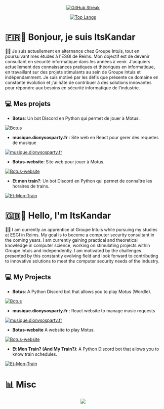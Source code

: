 <div align="center">

  
  [![GitHub Streak](http://github-readme-streak-stats.herokuapp.com?user=ItsKandar&hide_border=true&date_format=j%20M%5B%20Y%5D&background=DD272700&stroke=FAB795&border=0D111700&ring=E95678&fire=E96D38&currStreakNum=CFCFCF&sideNums=979797&currStreakLabel=DCA629&sideLabels=FF87AB&dates=A3A3A3)](https://git.io/streak-stats)
  
  [![Top Langs](https://github-readme-stats.vercel.app/api/top-langs/?username=ItsKandar&layout=donut&theme=dracula&hide_border=true)](https://github.com/ItsKandar)
</div>

# 🇫🇷👋 Bonjour, je suis ItsKandar

👨‍💻 Je suis actuellement en alternance chez Groupe Intuis, tout en poursuivant mes études à l'ESGI de Reims. Mon objectif est de devenir consultant en sécurité informatique dans les années à venir. J'acquiers actuellement des connaissances pratiques et théoriques en informatique, en travaillant sur des projets stimulants au sein de Groupe Intuis et indépendamment. Je suis motivé par les défis que présente ce domaine en constante évolution et j'ai hâte de contribuer à des solutions innovantes pour répondre aux besoins en sécurité informatique de l'industrie.

## 💻 Mes projets

- **Botus**: Un bot Discord en Python qui permet de jouer à Motus.
  
[![Botus](https://github-readme-stats.vercel.app/api/pin/?username=ItsKandar&repo=botus)](https://github.com/itskandar/botus)

- **musique.dionysosparty.fr** : Site web en React pour gerer des requetes de musique
  
[![musique.dionysosparty.fr](https://github-readme-stats.vercel.app/api/pin/?username=ItsKandar&repo=musique.dionysosparty.fr)](https://github.com/itskandar/musique.dionysosparty.fr)

- **Botus-website**: Site web pour jouer à Motus.

[![Botus-website](https://github-readme-stats.vercel.app/api/pin/?username=ItsKandar&repo=botus-website)](https://github.com/itskandar/botus-website)

- **Et mon train?**: Un bot Discord en Python qui permet de connaître les horaires de trains.

[![Et-Mon-Train](https://github-readme-stats.vercel.app/api/pin/?username=ItsKandar&repo=et-mon-train)](https://github.com/itskandar/et-mon-train)

# 🇬🇧👋 Hello, I'm ItsKandar

👨‍💻 I am currently an apprentice at Groupe Intuis while pursuing my studies at ESGI in Reims. My goal is to become a computer security consultant in the coming years. I am currently gaining practical and theoretical knowledge in computer science, working on stimulating projects within Groupe Intuis and independently. I am motivated by the challenges presented by this constantly evolving field and look forward to contributing to innovative solutions to meet the computer security needs of the industry.

## 💻 My Projects

- **Botus**: A Python Discord bot that allows you to play Motus (Wordle).
  
[![Botus](https://github-readme-stats.vercel.app/api/pin/?username=ItsKandar&repo=botus)](https://github.com/itskandar/botus)

- **musique.dionysosparty.fr** : React website to manage music requests
  
[![musique.dionysosparty.fr](https://github-readme-stats.vercel.app/api/pin/?username=ItsKandar&repo=musique.dionysosparty.fr)](https://github.com/itskandar/musique.dionysosparty.fr)

- **Botus-website** A website to play Motus.

[![Botus-website](https://github-readme-stats.vercel.app/api/pin/?username=ItsKandar&repo=botus-website)](https://github.com/itskandar/botus-website)

- **Et Mon Train? (And My Train?)**: A Python Discord bot that allows you to know train schedules.

[![Et-Mon-Train](https://github-readme-stats.vercel.app/api/pin/?username=ItsKandar&repo=et-mon-train)](https://github.com/itskandar/et-mon-train)

# 📊 Misc
<div align="center">

  
  ![](https://komarev.com/ghpvc/?username=ItsKandar&label=thanks+for+visiting&style=for-the-badge&color=000000)
</div>
